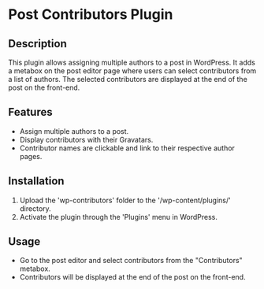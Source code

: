 # Post Contributors Plugin

## Description

This plugin allows assigning multiple authors to a post in WordPress. It adds a metabox on the post editor page where users can select contributors from a list of authors. The selected contributors are displayed at the end of the post on the front-end.

## Features

- Assign multiple authors to a post.
- Display contributors with their Gravatars.
- Contributor names are clickable and link to their respective author pages.

## Installation

1. Upload the 'wp-contributors' folder to the '/wp-content/plugins/' directory.
2. Activate the plugin through the 'Plugins' menu in WordPress.

## Usage

- Go to the post editor and select contributors from the "Contributors" metabox.
- Contributors will be displayed at the end of the post on the front-end.